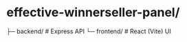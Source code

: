 # effective-winnerseller-panel/
├─ backend/        # Express API
└─ frontend/       # React (Vite) UI
